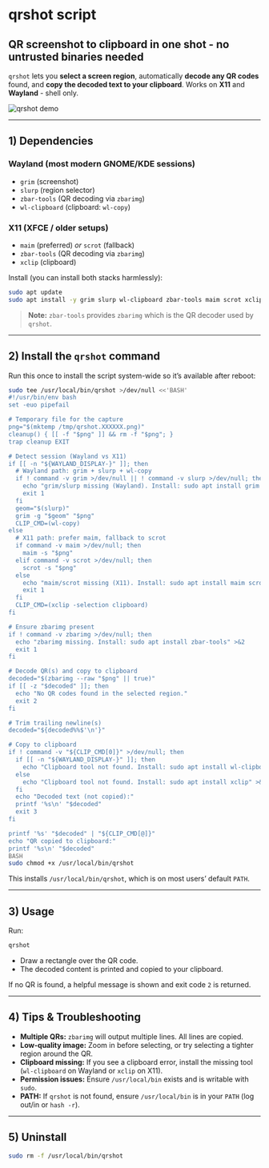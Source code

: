 # qrshot script
## QR screenshot to clipboard in one shot - no untrusted binaries needed

`qrshot` lets you **select a screen region**, automatically **decode any QR codes** found, and **copy the decoded text to your clipboard**. Works on **X11** and **Wayland** - shell only.

![qrshot demo](./qrshot.gif)

---

## 1) Dependencies

### Wayland (most modern GNOME/KDE sessions)
- `grim` (screenshot)
- `slurp` (region selector)
- `zbar-tools` (QR decoding via `zbarimg`)
- `wl-clipboard` (clipboard: `wl-copy`)

### X11 (XFCE / older setups)
- `maim` (preferred) *or* `scrot` (fallback)
- `zbar-tools` (QR decoding via `zbarimg`)
- `xclip` (clipboard)

Install (you can install both stacks harmlessly):
```bash
sudo apt update
sudo apt install -y grim slurp wl-clipboard zbar-tools maim scrot xclip
```

> **Note:** `zbar-tools` provides `zbarimg` which is the QR decoder used by `qrshot`.

---

## 2) Install the `qrshot` command

Run this once to install the script system-wide so it’s available after reboot:

```bash
sudo tee /usr/local/bin/qrshot >/dev/null <<'BASH'
#!/usr/bin/env bash
set -euo pipefail

# Temporary file for the capture
png="$(mktemp /tmp/qrshot.XXXXXX.png)"
cleanup() { [[ -f "$png" ]] && rm -f "$png"; }
trap cleanup EXIT

# Detect session (Wayland vs X11)
if [[ -n "${WAYLAND_DISPLAY-}" ]]; then
  # Wayland path: grim + slurp + wl-copy
  if ! command -v grim >/dev/null || ! command -v slurp >/dev/null; then
    echo "grim/slurp missing (Wayland). Install: sudo apt install grim slurp" >&2
    exit 1
  fi
  geom="$(slurp)"
  grim -g "$geom" "$png"
  CLIP_CMD=(wl-copy)
else
  # X11 path: prefer maim, fallback to scrot
  if command -v maim >/dev/null; then
    maim -s "$png"
  elif command -v scrot >/dev/null; then
    scrot -s "$png"
  else
    echo "maim/scrot missing (X11). Install: sudo apt install maim scrot" >&2
    exit 1
  fi
  CLIP_CMD=(xclip -selection clipboard)
fi

# Ensure zbarimg present
if ! command -v zbarimg >/dev/null; then
  echo "zbarimg missing. Install: sudo apt install zbar-tools" >&2
  exit 1
fi

# Decode QR(s) and copy to clipboard
decoded="$(zbarimg --raw "$png" || true)"
if [[ -z "$decoded" ]]; then
  echo "No QR codes found in the selected region."
  exit 2
fi

# Trim trailing newline(s)
decoded="${decoded%%$'\n'}"

# Copy to clipboard
if ! command -v "${CLIP_CMD[0]}" >/dev/null; then
  if [[ -n "${WAYLAND_DISPLAY-}" ]]; then
    echo "Clipboard tool not found. Install: sudo apt install wl-clipboard" >&2
  else
    echo "Clipboard tool not found. Install: sudo apt install xclip" >&2
  fi
  echo "Decoded text (not copied):"
  printf '%s\n' "$decoded"
  exit 3
fi

printf '%s' "$decoded" | "${CLIP_CMD[@]}"
echo "QR copied to clipboard:"
printf '%s\n' "$decoded"
BASH
sudo chmod +x /usr/local/bin/qrshot
```

This installs `/usr/local/bin/qrshot`, which is on most users’ default `PATH`.

---

## 3) Usage

Run:
```bash
qrshot
```
- Draw a rectangle over the QR code.
- The decoded content is printed and copied to your clipboard.

If no QR is found, a helpful message is shown and exit code `2` is returned.

---

## 4) Tips & Troubleshooting

- **Multiple QRs:** `zbarimg` will output multiple lines. All lines are copied.  
- **Low-quality image:** Zoom in before selecting, or try selecting a tighter region around the QR.  
- **Clipboard missing:** If you see a clipboard error, install the missing tool (`wl-clipboard` on Wayland or `xclip` on X11).  
- **Permission issues:** Ensure `/usr/local/bin` exists and is writable with `sudo`.  
- **PATH:** If `qrshot` is not found, ensure `/usr/local/bin` is in your `PATH` (log out/in or `hash -r`).

---

## 5) Uninstall

```bash
sudo rm -f /usr/local/bin/qrshot
```
